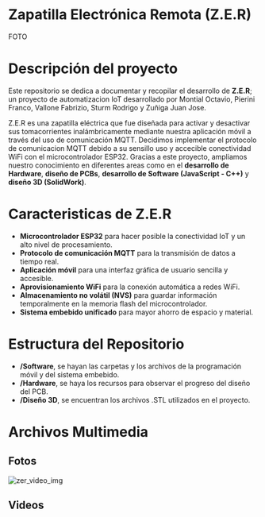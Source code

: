 #  Zapatilla Electrónica Remota (Z.E.R)
FOTO

# Descripción del proyecto
Este repositorio se dedica a documentar y recopilar el desarrollo de **Z.E.R**; un proyecto de automatizacion IoT desarrollado por Montial Octavio, Pierini Franco, Vallone Fabrizio, Sturm Rodrigo y Zuñiga Juan Jose.

Z.E.R es una zapatilla eléctrica que fue diseñada para activar y desactivar sus tomacorrientes inalámbricamente mediante nuestra aplicación móvil a través del uso de comunicación MQTT.
Decidimos implementar el protocolo de comunicacion MQTT debido a su sensillo uso y accecible conectividad WiFi con el microcontrolador ESP32.
Gracias a este proyecto, ampliamos nuestro conocimiento en diferentes areas como en el **desarrollo de Hardware**, **diseño de PCBs**, **desarrollo de Software (JavaScript - C++)** y **diseño 3D (SolidWork)**.

# Caracteristicas de Z.E.R
* **Microcontrolador ESP32** para hacer posible la conectividad IoT y un alto nivel de procesamiento.
* **Protocolo de comunicación MQTT** para la transmisión de datos a tiempo real.
* **Aplicación móvil** para una interfaz gráfica de usuario sencilla y accesible.
*  **Aprovisionamiento WiFi** para la conexión automática a redes WiFi.
* **Almacenamiento no volátil (NVS)** para guardar información temporalmente en la memoria flash del microcontrolador.
* **Sistema embebido unificado** para mayor ahorro de espacio y material.

#  Estructura del Repositorio
* **/Software**, se hayan las carpetas y los archivos de la programación móvil y del sistema embebido.
* **/Hardware**, se haya los recursos para observar el progreso del diseño del PCB.
* **/Diseño 3D**, se encuentran los archivos .STL  utilizados en el proyecto.

# Archivos Multimedia
## Fotos
![zer_video_img](https://github.com/RodrigoSturm14/Zapatilla-Electronica-Remota-Z.E.R-/assets/105557226/dd76e4e0-c5fb-4ddb-adf5-13e213022bf8)

## Videos
